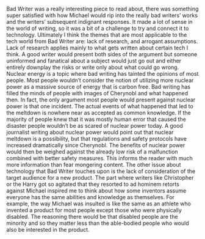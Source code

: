 Bad Writer was a really interesting piece to read about, there was something super satisfied with how Michael would rip into the really bad writers’ works and the writers’ subsequent indignant responses. It made a lot of sense in the world of writing, so it was a bit of a challenge to try and connect it to technology. Ultimately I think the themes that are most applicable to the tech world from Bad Writer are: lack of research, and arrogant assumptions. Lack of research applies mainly to what gets written about certain tech I think. A good writer would present both sides of the argument but someone uninformed and fanatical about a subject would just go out and either entirely downplay the risks or write only about what could go wrong. 
Nuclear energy is a topic where bad writing has tainted the opinions of most people. Most people wouldn’t consider the notion of utilizing more nuclear power as a massive source of energy that is carbon free. Bad writing has filled the minds of people with images of Cherynobl and what happened then. In fact, the only argument most people would present against nuclear power is that one incident. The actual events of what happened that led to the meltdown is nowhere near as accepted as common knowledge. If the majority of people knew that it was mostly human error that caused the disaster people wouldn’t be as scared of nuclear power today. A good journalist writing about nuclear power would point out that nuclear meltdown is a possibility, but that regulations and safety protocols have increased dramatically since Cherynobl. The benefits of nuclear power would then be weighed against the already low risk of a malfunction combined with better safety measures. This informs the reader with much more information than fear mongering content.
	The other issue about technology that Bad Writer touches upon is the lack of consideration of the target audience for a new product. The part where writers like Christopher or the Harry got so agitated that they resorted to ad hominem retorts against Michael inspired me to think about how some inventors assume everyone has the same abilities and knowledge as themselves. For example, the way Michael was insulted is like the same as an athlete who invented a product for most people except those who were physically disabled. The reasoning there would be that disabled people are the minority and so they matter less than the able-bodied people who would also be interested in the product. 



